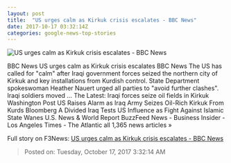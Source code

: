 ```yaml
---
layout: post
title:  "US urges calm as Kirkuk crisis escalates - BBC News"
date: 2017-10-17 03:32:14Z
categories: google-news-top-stories
---
```


![US urges calm as Kirkuk crisis escalates - BBC News](https://ichef.bbci.co.uk/images/ic/1024x576/p05k3cyk.jpg)

BBC News US urges calm as Kirkuk crisis escalates BBC News The US has called for "calm" after Iraqi government forces seized the northern city of Kirkuk and key installations from Kurdish control. State Department spokeswoman Heather Nauert urged all parties to "avoid further clashes". Iraqi soldiers moved ... The Latest: Iraqi forces seize oil fields in Kirkuk Washington Post US Raises Alarm as Iraq Army Seizes Oil-Rich Kirkuk From Kurds Bloomberg A Divided Iraq Tests US Influence as Fight Against Islamic State Wanes U.S. News & World Report BuzzFeed News - Business Insider - Los Angeles Times - The Atlantic all 1,365 news articles »


Full story on F3News: [US urges calm as Kirkuk crisis escalates - BBC News](http://www.f3nws.com/n/nqWyND)

> Posted on: Tuesday, October 17, 2017 3:32:14 AM
